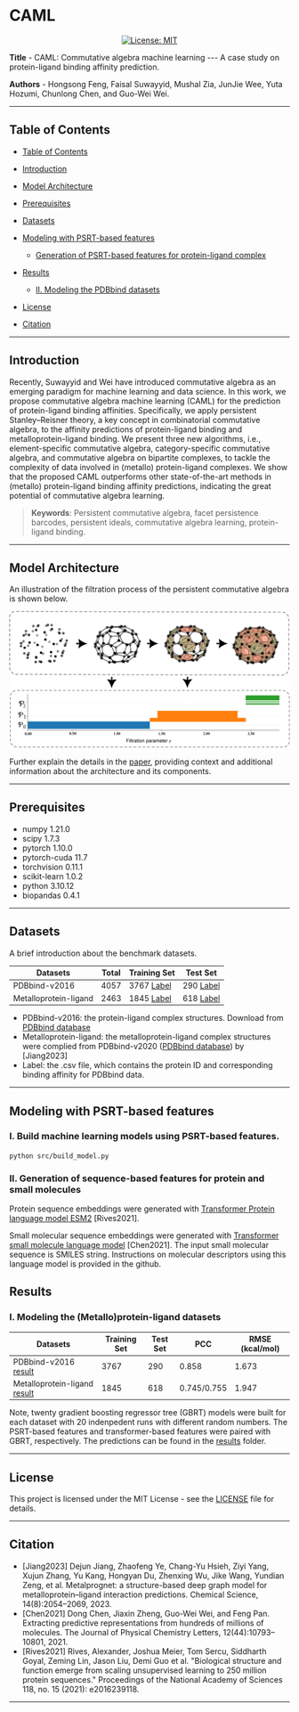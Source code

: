 # CAML

<div align='center'>
 
<!-- [![preprint](https://img.shields.io/static/v1?label=arXiv&message=2310.12508&color=B31B1B)](https://www.google.com/) -->
[![License: MIT](https://img.shields.io/badge/License-MIT-yellow.svg)](https://opensource.org/licenses/MIT)

</div>

**Title** - CAML: Commutative algebra machine learning --- A case study on protein-ligand binding affinity prediction.

**Authors** - Hongsong Feng, Faisal Suwayyid, Mushal Zia, JunJie Wee, Yuta Hozumi, Chunlong Chen, and Guo-Wei Wei.

---

## Table of Contents

- [Table of Contents](#table-of-contents)
- [Introduction](#introduction)
- [Model Architecture](#model-architecture)
- [Prerequisites](#prerequisites)
- [Datasets](#datasets)
- [Modeling with PSRT-based features](#Modeling-with-PSRT-based-features)
    - [Generation of PSRT-based features for protein-ligand complex](#II-Generation-of-PSRT-based-features-for-protein-ligand-complex)

- [Results](#results)
    - [II. Modeling the PDBbind datasets]()
- [License](#license)
- [Citation](#citation)

---

## Introduction

Recently, Suwayyid and Wei have introduced commutative algebra as an emerging paradigm for machine learning and data science. In this work, we propose commutative algebra machine learning (CAML) for the prediction of protein-ligand binding affinities. Specifically, we apply persistent Stanley–Reisner theory, a key concept in combinatorial commutative algebra, to the affinity predictions of protein-ligand binding and metalloprotein-ligand binding. We present three new algorithms, i.e., element-specific commutative algebra, category-specific commutative algebra, and commutative algebra on bipartite complexes, to tackle the complexity of data involved in (metallo) protein-ligand complexes. We show that the proposed CAML outperforms other state-of-the-art methods in (metallo) protein-ligand binding affinity predictions, indicating the great potential of commutative algebra learning.   

> **Keywords**: Persistent commutative algebra, facet persistence barcodes, persistent ideals, commutative algebra learning, protein-ligand binding.

---

## Model Architecture

An illustration of the filtration process of the persistent commutative algebra is shown below.

![Model Architecture](scheme8.png)

Further explain the details in the [paper](https://github.com/WeilabMSU/CAML), providing context and additional information about the architecture and its components.

---

## Prerequisites

- numpy                     1.21.0
- scipy                     1.7.3
- pytorch                   1.10.0 
- pytorch-cuda              11.7
- torchvision               0.11.1
- scikit-learn              1.0.2
- python                    3.10.12
- biopandas                 0.4.1
--- 

## Datasets

A brief introduction about the benchmark datasets.

| Datasets                |Total    | Training Set                 | Test Set                                             |
|-|-----------------------------|------------------------------|------------------------------                        |
| PDBbind-v2016       |4057|3767  [Label](https://weilab.math.msu.edu/Downloads/PSRT/PDBbind.zip)                        | 290 [Label](https://weilab.math.msu.edu/Downloads/CAML/PDBbind.zip)                         |
| Metalloprotein-ligand       |2463|1845  [Label](https://weilab.math.msu.edu/Downloads/PSRT/PDBbind.zip)                        | 618 [Label](https://weilab.math.msu.edu/Downloads/CAML/Metalloprotein-ligand.zip)                         |


- PDBbind-v2016: the protein-ligand complex structures. Download from [PDBbind database](http://www.pdbbind.org.cn/)
- Metalloprotein-ligand: the metalloprotein-ligand complex structures were complied from PDBbind-v2020 ([PDBbind database](http://www.pdbbind.org.cn/)) by [Jiang2023]
- Label: the .csv file, which contains the protein ID and corresponding binding affinity for PDBbind data.
---

## Modeling with PSRT-based features

### I. Build machine learning models using PSRT-based features.
```shell
python src/build_model.py
```
### II. Generation of sequence-based features for protein and small molecules
Protein sequence embeddings were generated with [Transformer Protein language model ESM2](https://github.com/facebookresearch/esm) [Rives2021].

Small molecular sequence embeddings were generated with [Transformer small molecule language model](https://github.com/WeilabMSU/PretrainModels) [Chen2021]. The input small molecular sequence is SMILES string. Instructions on molecular descriptors using this language model is provided in the github.

## Results

### I. Modeling the (Metallo)protein-ligand datasets

|Datasets                                        | Training Set                  | Test Set| PCC | RMSE (kcal/mol) |
|-------------------------------------------------|-------------                  |---------|-    |-                |
| PDBbind-v2016 [result](./Results)      |  3767 | 290 | 0.858 |  1.673|
| Metalloprotein-ligand [result](./Results) |1845| 618 | 0.745/0.755 |  1.947|


Note, twenty gradient boosting regressor tree (GBRT) models were built for each dataset with 20 indenpedent runs with different random numbers. The PSRT-based features and transformer-based features were paired with GBRT, respectively. The predictions can be found in the [results](./Results) folder. 

---

## License

This project is licensed under the MIT License - see the [LICENSE](LICENSE) file for details.

---

## Citation

- [Jiang2023] Dejun Jiang, Zhaofeng Ye, Chang-Yu Hsieh, Ziyi Yang, Xujun Zhang, Yu Kang, Hongyan Du, Zhenxing Wu, Jike Wang, Yundian Zeng, et al. Metalprognet: a structure-based deep graph model for metalloprotein–ligand interaction predictions. Chemical Science, 14(8):2054–2069, 2023.
- [Chen2021] Dong Chen, Jiaxin Zheng, Guo-Wei Wei, and Feng Pan. Extracting predictive representations from hundreds of millions of molecules. The Journal of Physical Chemistry Letters, 12(44):10793–10801, 2021.
- [Rives2021] Rives, Alexander, Joshua Meier, Tom Sercu, Siddharth Goyal, Zeming Lin, Jason Liu, Demi Guo et al. "Biological structure and function emerge from scaling unsupervised learning to 250 million protein sequences." Proceedings of the National Academy of Sciences 118, no. 15 (2021): e2016239118.
---
